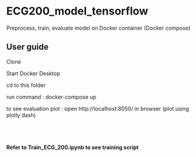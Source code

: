 # ECG200_model_tensorflow
Preprocess, train, evaluate model on Docker container (Docker compose) 

## User guide

Clone

Start Docker Desktop

cd to this folder 

run command : docker-compose up

to see evaluation plot : open http://localhost:8050/ in browser (plot using plotly dash)
<br /><br /><br /><br /><br />
**Refer to Train_ECG_200.ipynb to see training script**
